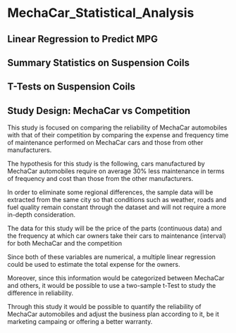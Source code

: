 # MechaCar_Statistical_Analysis

## Linear Regression to Predict MPG

## Summary Statistics on Suspension Coils

## T-Tests on Suspension Coils  

## Study Design: MechaCar vs Competition

This study is focused on comparing the reliability of MechaCar automobiles with that of their competition by comparing the expense and frequency time of maintenance performed on MechaCar cars and those from other manufacturers.

The hypothesis for this study is the following, cars manufactured by MechaCar automobiles require on average 30% less maintenance in terms of frequency and cost than those from the other manufacturers.

In order to eliminate some regional differences, the sample data will be extracted from the same city so that conditions such as weather, roads and fuel quality remain constant through the dataset and will not require a more in-depth consideration.

The data for this study will be the price of the parts (continuous data) and the frequency at which car owners take their cars to maintenance (interval) for both MechaCar and the competition

Since both of these variables are numerical, a multiple linear regression could be used to estimate the total expense for the owners. 

Moreover, since this information would be categorized between MechaCar and others, it would be possible to use a two-sample t-Test to study the difference in reliability.

Through this study it would be possible to quantify the reliability of MechaCar automobiles and adjust the business plan according to it, be it marketing campaing or offering a better warranty.